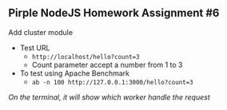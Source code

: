 ## Pirple NodeJS Homework Assignment #6

Add cluster module

- Test URL
  - `http://localhost/hello?count=3`
  - Count parameter accept a number from 1 to 3
- To test using Apache Benchmark
  - `ab -n 100 http://127.0.0.1:3000/hello?count=3`

 *On the terminal, it will show which worker handle the request*